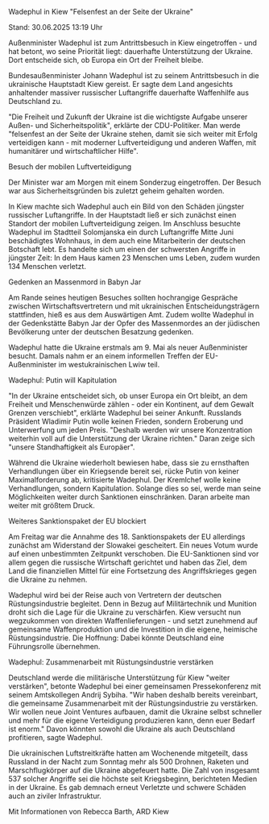 
Wadephul in Kiew
"Felsenfest an der Seite der Ukraine"


Stand: 30.06.2025 13:19 Uhr


Außenminister Wadephul ist zum Antrittsbesuch in Kiew eingetroffen - und hat betont, wo seine Priorität liegt: dauerhafte Unterstützung der Ukraine. Dort entscheide sich, ob Europa ein Ort der Freiheit bleibe.



Bundesaußenminister Johann Wadephul ist zu seinem Antrittsbesuch in die ukrainische Hauptstadt Kiew gereist. Er sagte dem Land angesichts anhaltender massiver russischer Luftangriffe dauerhafte Waffenhilfe aus Deutschland zu.


"Die Freiheit und Zukunft der Ukraine ist die wichtigste Aufgabe unserer Außen- und Sicherheitspolitik", erklärte der CDU-Politiker. Man werde "felsenfest an der Seite der Ukraine stehen, damit sie sich weiter mit Erfolg verteidigen kann - mit moderner Luftverteidigung und anderen Waffen, mit humanitärer und wirtschaftlicher Hilfe".

Besuch der mobilen Luftverteidigung


Der Minister war am Morgen mit einem Sonderzug eingetroffen. Der Besuch war aus Sicherheitsgründen bis zuletzt geheim gehalten worden.


In Kiew machte sich Wadephul auch ein Bild von den Schäden jüngster russischer Luftangriffe. In der Hauptstadt ließ er sich zunächst einen Standort der mobilen Luftverteidigung zeigen. Im Anschluss besuchte Wadephul im Stadtteil Solomjanska ein durch Luftangriffe Mitte Juni beschädigtes Wohnhaus, in dem auch eine Mitarbeiterin der deutschen Botschaft lebt. Es handelte sich um einen der schwersten Angriffe in jüngster Zeit: In dem Haus kamen 23 Menschen ums Leben, zudem wurden 134 Menschen verletzt.

Gedenken an Massenmord in Babyn Jar


Am Rande seines heutigen Besuches sollten hochrangige Gespräche zwischen Wirtschaftsvertretern und mit ukrainischen Entscheidungsträgern stattfinden, hieß es aus dem Auswärtigen Amt. Zudem wollte Wadephul in der Gedenkstätte Babyn Jar der Opfer des Massenmordes an der jüdischen Bevölkerung unter der deutschen Besatzung gedenken.


Wadephul hatte die Ukraine erstmals am 9. Mai als neuer Außenminister besucht. Damals nahm er an einem informellen Treffen der EU-Außenminister im westukrainischen Lwiw teil. 

Wadephul: Putin will Kapitulation


"In der Ukraine entscheidet sich, ob unser Europa ein Ort bleibt, an dem Freiheit und Menschenwürde zählen - oder ein Kontinent, auf dem Gewalt Grenzen verschiebt", erklärte Wadephul bei seiner Ankunft. Russlands Präsident Wladimir Putin wolle keinen Frieden, sondern Eroberung und Unterwerfung um jeden Preis. "Deshalb werden wir unsere Konzentration weiterhin voll auf die Unterstützung der Ukraine richten." Daran zeige sich "unsere Standhaftigkeit als Europäer".


Während die Ukraine wiederholt bewiesen habe, dass sie zu ernsthaften Verhandlungen über ein Kriegsende bereit sei, rücke Putin von keiner Maximalforderung ab, kritisierte Wadephul. Der Kremlchef wolle keine Verhandlungen, sondern Kapitulation. Solange dies so sei, werde man seine Möglichkeiten weiter durch Sanktionen einschränken. Daran arbeite man weiter mit größtem Druck.

Weiteres Sanktionspaket der EU blockiert


Am Freitag war die Annahme des 18. Sanktionspakets der EU allerdings zunächst am Widerstand der Slowakei gescheitert. Ein neues Votum wurde auf einen unbestimmten Zeitpunkt verschoben. Die EU-Sanktionen sind vor allem gegen die russische Wirtschaft gerichtet und haben das Ziel, dem Land die finanziellen Mittel für eine Fortsetzung des Angriffskrieges gegen die Ukraine zu nehmen.


Wadephul wird bei der Reise auch von Vertretern der deutschen Rüstungsindustrie begleitet. Denn in Bezug auf Militärtechnik und Munition droht sich die Lage für die Ukraine zu verschärfen. Kiew versucht nun wegzukommen von direkten Waffenlieferungen - und setzt zunehmend auf gemeinsame Waffenproduktion und die Investition in die eigene, heimische Rüstungsindustrie. Die Hoffnung: Dabei könnte Deutschland eine Führungsrolle übernehmen. 

Wadephul: Zusammenarbeit mit Rüstungsindustrie verstärken


Deutschland werde die militärische Unterstützung für Kiew "weiter verstärken", betonte Wadephul bei einer gemeinsamen Pressekonferenz mit seinem Amtskollegen Andrij Sybiha. "Wir haben deshalb bereits vereinbart, die gemeinsame Zusammenarbeit mit der Rüstungsindustrie zu verstärken. Wir wollen neue Joint Ventures aufbauen, damit die Ukraine selbst schneller und mehr für die eigene Verteidigung produzieren kann, denn euer Bedarf ist enorm." Davon könnten sowohl die Ukraine als auch Deutschland profitieren, sagte Wadephul.


Die ukrainischen Luftstreitkräfte hatten am Wochenende mitgeteilt, dass Russland in der Nacht zum Sonntag mehr als 500 Drohnen, Raketen und Marschflugkörper auf die Ukraine abgefeuert hatte. Die Zahl von insgesamt 537 solcher Angriffe sei die höchste seit Kriegsbeginn, berichteten Medien in der Ukraine. Es gab demnach erneut Verletzte und schwere Schäden auch an ziviler Infrastruktur. 

Mit Informationen von Rebecca Barth, ARD Kiew

